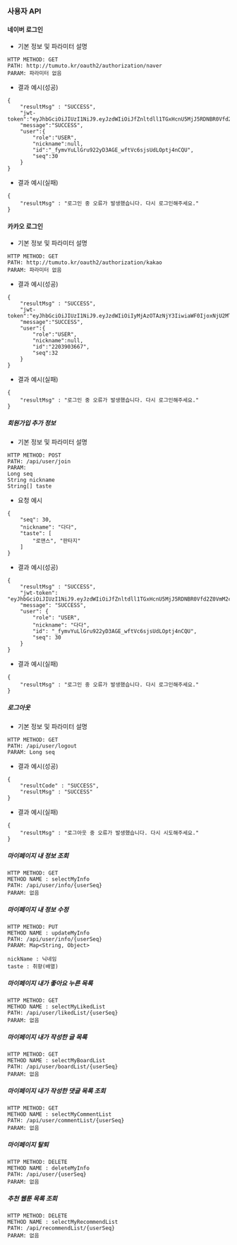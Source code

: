 ### 사용자 API

#### 네이버 로그인
* 기본 정보 및 파라미터 설명
```
HTTP METHOD: GET
PATH: http://tumuto.kr/oauth2/authorization/naver
PARAM: 파라미터 없음
```
* 결과 예시(성공)
```
{
    "resultMsg" : "SUCCESS",
    "jwt-token":"eyJhbGciOiJIUzI1NiJ9.eyJzdWIiOiJfZnltdll1TGxHcnU5MjJ5RDNBR0Vfd2Z0VmM2c2pzVWRMT3B0ajRuQ1FVIiwiaWF0IjoxNjU2MTQxMzMyLCJleHAiOjE2NTYxNDE0MTl9.AneWYGsR_dC6u2vJ23kL6zovFd7_fCBKMyzUs_89L3E",
    "message":"SUCCESS",
    "user":{
        "role":"USER",
        "nickname":null,
        "id":"_fymvYuLlGru922yD3AGE_wftVc6sjsUdLOptj4nCQU",
        "seq":30
    }
}
```
* 결과 예시(실패)
```
{
    "resultMsg" : "로그인 중 오류가 발생했습니다. 다시 로그인해주세요."
}
``` 
    
#### 카카오 로그인
* 기본 정보 및 파라미터 설명
```
HTTP METHOD: GET
PATH: http://tumuto.kr/oauth2/authorization/kakao
PARAM: 파라미터 없음
```
* 결과 예시(성공)
```
{
    "resultMsg" : "SUCCESS",
    "jwt-token":"eyJhbGciOiJIUzI1NiJ9.eyJzdWIiOiIyMjAzOTAzNjY3IiwiaWF0IjoxNjU2MTQxNDc3LCJleHAiOjE2NTYxNDE1NjN9.rvYDSgsRWWUzHw9eb_gLx0TpyJ1D7GIHtzAaEMImLr4",
    "message":"SUCCESS",
    "user":{
        "role":"USER",
        "nickname":null,
        "id":"2203903667",
        "seq":32
    }
}
```
* 결과 예시(실패)
```
{
    "resultMsg" : "로그인 중 오류가 발생했습니다. 다시 로그인해주세요."
}
``` 

##### 회원가입 추가 정보
* 기본 정보 및 파라미터 설명
```
HTTP METHOD: POST
PATH: /api/user/join
PARAM: 
Long seq
String nickname
String[] taste
```
* 요청 예시
```
{
    "seq": 30,
    "nickname": "다다",
    "taste": [
        "로맨스", "판타지"
    ]
}
```
* 결과 예시(성공)
```
{
    "resultMsg" : "SUCCESS",
    "jwt-token": "eyJhbGciOiJIUzI1NiJ9.eyJzdWIiOiJfZnltdll1TGxHcnU5MjJ5RDNBR0Vfd2Z0VmM2c2pzVWRMT3B0ajRuQ1FVIiwiaWF0IjoxNjU2MTQ3MzgxLCJleHAiOjE2NTYxNDc0Njh9.8u5hWq_QHFIlIO4gkPo2EgqNa6ZP_a_TGXPLUhijti8",
    "message": "SUCCESS",
    "user": {
        "role": "USER",
        "nickname": "다다",
        "id": "_fymvYuLlGru922yD3AGE_wftVc6sjsUdLOptj4nCQU",
        "seq": 30
    }
}
```
* 결과 예시(실패)
```
{
    "resultMsg" : "로그인 중 오류가 발생했습니다. 다시 로그인해주세요."
}
``` 

##### 로그아웃

* 기본 정보 및 파라미터 설명
```
HTTP METHOD: GET
PATH: /api/user/logout
PARAM: Long seq 
```
* 결과 예시(성공)
```
{
    "resultCode" : "SUCCESS",
    "resultMsg" : "SUCCESS"
}
```
* 결과 예시(실패)
```
{
    "resultMsg" : "로그아웃 중 오류가 발생했습니다. 다시 시도해주세요."
}
``` 

##### 마이페이지 내 정보 조회
```
HTTP METHOD: GET
METHOD NAME : selectMyInfo
PATH: /api/user/info/{userSeq}
PARAM: 없음
```

##### 마이페이지 내 정보 수정
```
HTTP METHOD: PUT
METHOD NAME : updateMyInfo
PATH: /api/user/info/{userSeq}
PARAM: Map<String, Object>

nickName : 닉네임
taste : 취향(배열)
```

##### 마이페이지 내가 좋아요 누른 목록
```
HTTP METHOD: GET
METHOD NAME : selectMyLikedList
PATH: /api/user/likedList/{userSeq}
PARAM: 없음
```

##### 마이페이지 내가 작성한 글 목록
```
HTTP METHOD: GET
METHOD NAME : selectMyBoardList
PATH: /api/user/boardList/{userSeq}
PARAM: 없음
```

##### 마이페이지 내가 작성한 댓글 목록 조회
```
HTTP METHOD: GET
METHOD NAME : selectMyCommentList
PATH: /api/user/commentList/{userSeq}
PARAM: 없음
```

##### 마이페이지 탈퇴
```
HTTP METHOD: DELETE
METHOD NAME : deleteMyInfo
PATH: /api/user/{userSeq}
PARAM: 없음
```

##### 추천 웹툰 목록 조회
```
HTTP METHOD: DELETE
METHOD NAME : selectMyRecommendList
PATH: /api/recommendList/{userSeq}
PARAM: 없음
```